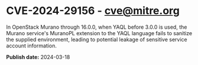 # CVE-2024-29156 - cve@mitre.org

In OpenStack Murano through 16.0.0, when YAQL before 3.0.0 is used, the Murano service's MuranoPL extension to the YAQL language fails to sanitize the supplied environment, leading to potential leakage of sensitive service account information.

**Publish date:** 2024-03-18
